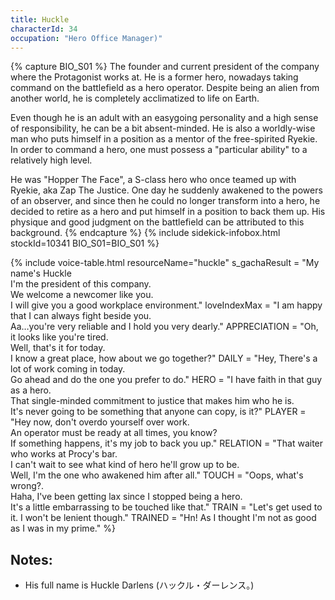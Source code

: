 ```yaml
---
title: Huckle
characterId: 34
occupation: "Hero Office Manager)"
---
```


{% capture BIO_S01 %}
The founder and current president of the company where the Protagonist works at. He is a former hero, nowadays taking command on the battlefield as a hero operator. Despite being an alien from another world, he is completely acclimatized to life on Earth.

Even though he is an adult with an easygoing personality and a high sense of responsibility, he can be a bit absent-minded. He is also a worldly-wise man who puts himself in a position as a mentor of the free-spirited Ryekie. In order to command a hero, one must possess a "particular ability" to a relatively high level.

He was "Hopper The Face", a S-class hero who once teamed up with Ryekie, aka Zap The Justice.
One day he suddenly awakened to the powers of an observer, and since then he could no longer transform into a hero, he decided to retire as a hero and put himself in a position to back them up.
His physique and good judgment on the battlefield can be attributed to this background.
{% endcapture %}
{% include sidekick-infobox.html stockId=10341 BIO_S01=BIO_S01 %}

{% include voice-table.html resourceName="huckle"
s_gachaResult = "My name's Huckle<br>I'm the president of this company.<br>We welcome a newcomer like you.<br>I will give you a good workplace environment."
loveIndexMax = "I am happy that I can always fight beside you.<br>Aa…you're very reliable and I hold you very dearly."
APPRECIATION = "Oh, it looks like you're tired. <br>Well, that's it for today.<br>I know a great place, how about we go together?"
DAILY = "Hey, There's a lot of work coming in today.<br>Go ahead and do the one you prefer to do."
HERO = "I have faith in that guy as a hero.<br>That single-minded commitment to justice that makes him who he is.<br>It's never going to be something that anyone can copy, is it?"
PLAYER = "Hey now, don't overdo yourself over work.<br>An operator must be ready at all times, you know?<br>If something happens, it's my job to back you up."
RELATION = "That waiter who works at Procy's bar.<br>I can't wait to see what kind of hero he'll grow up to be.<br>Well, I'm the one who awakened him after all."
TOUCH = "Oops, what's wrong?.<br>Haha, I've been getting lax since I stopped being a hero.<br>It's a little embarrassing to be touched like that."
TRAIN = "Let's get used to it. I won't be lenient though."
TRAINED = "Hn! As I thought I'm not as good as I was in my prime."
%}

## Notes:

- His full name is Huckle Darlens (ハックル・ダーレンス。)
